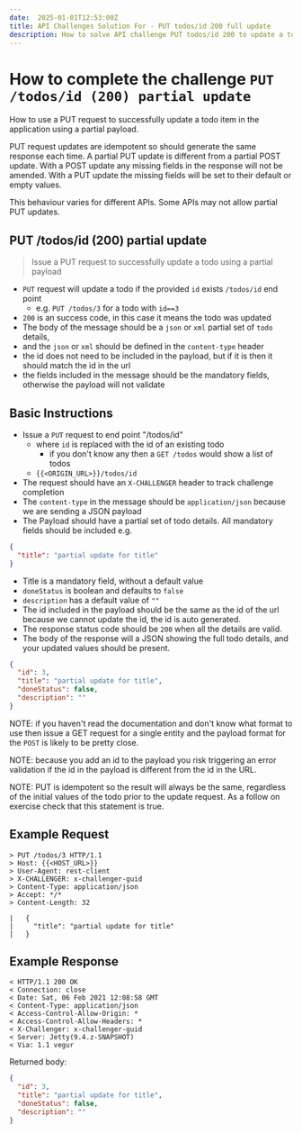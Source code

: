 ```yaml
---
date:  2025-01-01T12:53:00Z
title: API Challenges Solution For - PUT todos/id 200 full update
description: How to solve API challenge PUT todos/id 200 to update a todo in the application with a full payload.
---
```


# How to complete the challenge `PUT /todos/id (200) partial update`

How to use a PUT request to successfully update a todo item in the application using a partial payload.

PUT request updates are idempotent so should generate the same response each time. A partial PUT update is different from a partial POST update. With a POST update any missing fields in the response will not be amended. With a PUT update the missing fields will be set to their default or empty values.

This behaviour varies for different APIs. Some APIs may not allow partial PUT updates.

## PUT /todos/id (200) partial update

> Issue a PUT request to successfully update a todo using a partial payload

- `PUT` request will update a todo if the provided `id` exists `/todos/id` end point
    - e.g. `PUT /todos/3` for a todo with `id==3`
- `200` is an success code, in this case it means the todo was updated
- The body of the message should be a `json` or `xml` partial set of `todo` details,
-  and the `json` or `xml` should be defined in the `content-type` header
- the id does not need to be included in the payload, but if it is then it should match the id in the url
- the fields included in the message should be the mandatory fields, otherwise the payload will not validate


## Basic Instructions

- Issue a `PUT` request to end point "/todos/id"
    - where `id` is replaced with the id of an existing todo
        - if you don't know any then a `GET /todos` would show a list of todos
    - `{{<ORIGIN_URL>}}/todos/id`
- The request should have an `X-CHALLENGER` header to track challenge completion
- The `content-type` in the message should be `application/json` because we are sending a JSON payload
- The Payload should have a partial set of todo details. All mandatory fields should be included e.g.

```json
{
  "title": "partial update for title"
}
```
- Title is a mandatory field, without a default value
- `doneStatus` is boolean and defaults to `false`
- `description` has a default value of `""`
- The id included in the payload should be the same as the id of the url because we cannot update the id, the id is auto generated.
- The response status code should be `200` when all the details are valid.
- The body of the response will a JSON showing the full todo details, and your updated values should be present.

```json
{
  "id": 3,
  "title": "partial update for title",
  "doneStatus": false,
  "description": ""
}
```

NOTE: if you haven't read the documentation and don't know what format to use then issue a GET request for a single entity and the payload format for the `POST` is likely to be pretty close.

NOTE: because you add an id to the payload you risk triggering an error validation if the id in the payload is different from the id in the URL.

NOTE: PUT is idempotent so the result will always be the same, regardless of the initial values of the todo prior to the update request. As a follow on exercise check that this statement is true.

## Example Request

~~~~~~~~
> PUT /todos/3 HTTP/1.1
> Host: {{<HOST_URL>}}
> User-Agent: rest-client
> X-CHALLENGER: x-challenger-guid
> Content-Type: application/json
> Accept: */*
> Content-Length: 32

| 	{
|     "title": "partial update for title"
| 	}
~~~~~~~~

## Example Response

~~~~~~~~
< HTTP/1.1 200 OK
< Connection: close
< Date: Sat, 06 Feb 2021 12:08:58 GMT
< Content-Type: application/json
< Access-Control-Allow-Origin: *
< Access-Control-Allow-Headers: *
< X-Challenger: x-challenger-guid
< Server: Jetty(9.4.z-SNAPSHOT)
< Via: 1.1 vegur
~~~~~~~~

Returned body:

```json
{
  "id": 3,
  "title": "partial update for title",
  "doneStatus": false,
  "description": ""
}
```





